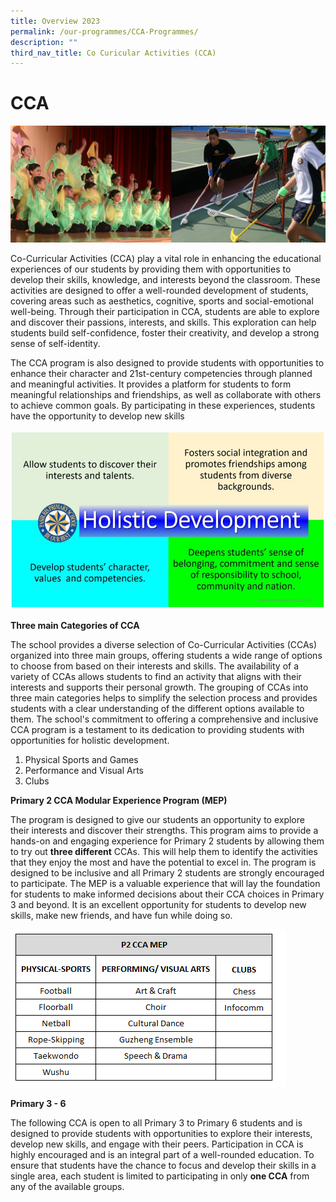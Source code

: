 ```yaml
---
title: Overview 2023
permalink: /our-programmes/CCA-Programmes/
description: ""
third_nav_title: Co Curicular Activities (CCA)
---
```

# **CCA**

![](/images/Info%20Pic/cca.png)



Co-Curricular Activities (CCA) play a vital role in enhancing the educational experiences of our students by providing them with opportunities to develop their skills, knowledge, and interests beyond the classroom. These activities are designed to offer a well-rounded development of students, covering areas such as aesthetics, cognitive, sports and social-emotional well-being. 
Through their participation in CCA, students are able to explore and discover their passions, interests, and skills. This exploration can help students build self-confidence, foster their creativity, and develop a strong sense of self-identity. 

The CCA program is also designed to provide students with opportunities to enhance their character and 21st-century competencies through planned and meaningful activities. It provides a platform for students to form meaningful relationships and friendships, as well as collaborate with others to achieve common goals. By participating in these experiences, students have the opportunity to develop new skills

![](/images/Holistic-Development.jpg)

**Three main Categories of CCA**

The school provides a diverse selection of Co-Curricular Activities (CCAs) organized into three main groups, offering students a wide range of options to choose from based on their interests and skills. The availability of a variety of CCAs allows students to find an activity that aligns with their interests and supports their personal growth. The grouping of CCAs into three main categories helps to simplify the selection process and provides students with a clear understanding of the different options available to them. The school's commitment to offering a comprehensive and inclusive CCA program is a testament to its dedication to providing students with opportunities for holistic development.

1) Physical Sports and Games       
2) Performance and Visual Arts         
3) Clubs 

**Primary 2 CCA Modular Experience Program (MEP)**

The program is designed to give our students an opportunity to explore their interests and discover their strengths. This program aims to provide a hands-on and engaging experience for Primary 2 students by allowing them to try out **three different** CCAs. This will help them to identify the activities that they enjoy the most and have the potential to excel in. The program is designed to be inclusive and all Primary 2 students are strongly encouraged to participate. The MEP is a valuable experience that will lay the foundation for students to make informed decisions about their CCA choices in Primary 3 and beyond. It is an excellent opportunity for students to develop new skills, make new friends, and have fun while doing so.


![](/images/P2%20CCA.png)

**Primary 3 - 6**

The following CCA is open to all Primary 3 to Primary 6 students and is designed to provide students with opportunities to explore their interests, develop new skills, and engage with their peers. Participation in CCA is highly encouraged and is an integral part of a well-rounded education. To ensure that students have the chance to focus and develop their skills in a single area, each student is limited to participating in only **one CCA** from any of the available groups.



